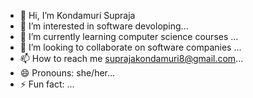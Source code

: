 - 👋 Hi, I’m Kondamuri Supraja
- 👀 I’m interested in software devoloping...
- 🌱 I’m currently learning computer science courses ...
- 💞️ I’m looking to collaborate on software companies ...
- 📫 How to reach me suprajakondamuri8@gmail.com...
- 😄 Pronouns: she/her...
- ⚡ Fun fact: ...

<!---
suprajakondamuri/suprajakondamuri is a ✨ special ✨ repository because its `README.md` (this file) appears on your GitHub profile.
You can click the Preview link to take a look at your changes.
--->
